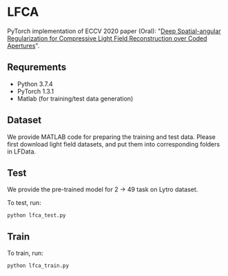 # LFCA
PyTorch implementation of ECCV 2020 paper (Oral): "[Deep Spatial-angular Regularization for Compressive Light Field Reconstruction over Coded Apertures](https://link.springer.com/chapter/10.1007/978-3-030-58536-5_17)".

## Requrements
- Python 3.7.4
- PyTorch 1.3.1
- Matlab (for training/test data generation)

## Dataset
We provide MATLAB code for preparing the training and test data. Please first download light field datasets, and put them into corresponding folders in LFData.

## Test
We provide the pre-trained model for 2 -> 49 task on Lytro dataset. 

To test, run:
```
python lfca_test.py
```

## Train
To train, run:
```
python lfca_train.py
```
